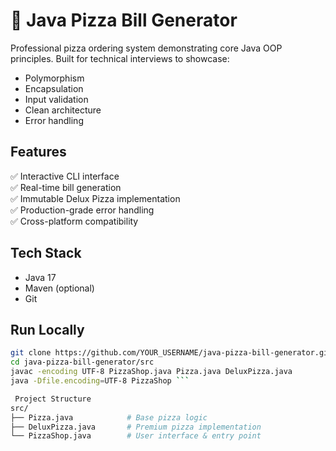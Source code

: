 # 🍕 Java Pizza Bill Generator

Professional pizza ordering system demonstrating core Java OOP principles. Built for technical interviews to showcase:
- Polymorphism
- Encapsulation
- Input validation
- Clean architecture
- Error handling

## Features
✅ Interactive CLI interface  
✅ Real-time bill generation  
✅ Immutable Delux Pizza implementation  
✅ Production-grade error handling  
✅ Cross-platform compatibility

## Tech Stack
- Java 17
- Maven (optional)
- Git

## Run Locally
```bash
git clone https://github.com/YOUR_USERNAME/java-pizza-bill-generator.git
cd java-pizza-bill-generator/src
javac -encoding UTF-8 PizzaShop.java Pizza.java DeluxPizza.java
java -Dfile.encoding=UTF-8 PizzaShop ```

 Project Structure
src/
├── Pizza.java            # Base pizza logic
├── DeluxPizza.java       # Premium pizza implementation
└── PizzaShop.java        # User interface & entry point
